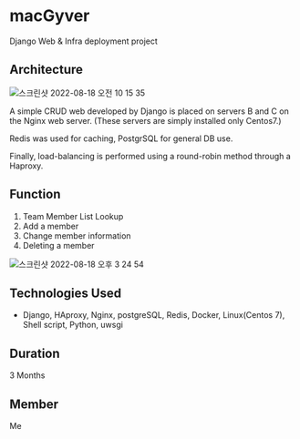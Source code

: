 # macGyver
Django Web & Infra deployment project



## Architecture

![스크린샷 2022-08-18 오전 10 15 35](https://user-images.githubusercontent.com/47707808/185270820-fca3f02a-ca91-4fa8-ad02-7b3deac4dac0.png)

A simple CRUD web developed by Django is placed on servers B and C on the Nginx web server.
(These servers are simply installed only Centos7.)

Redis was used for caching, PostgrSQL for general DB use.

Finally, load-balancing is performed using a round-robin method through a Haproxy.

## Function

1. Team Member List Lookup
2. Add a member
3. Change member information
4. Deleting a member


![스크린샷 2022-08-18 오후 3 24 54](https://user-images.githubusercontent.com/47707808/185309511-5a96595e-b07f-47e9-93f8-5e5686150eb0.png)



## Technologies Used

- Django, HAproxy, Nginx, postgreSQL, Redis, Docker, Linux(Centos 7), Shell script, Python, uwsgi

## Duration
3 Months

## Member
Me
